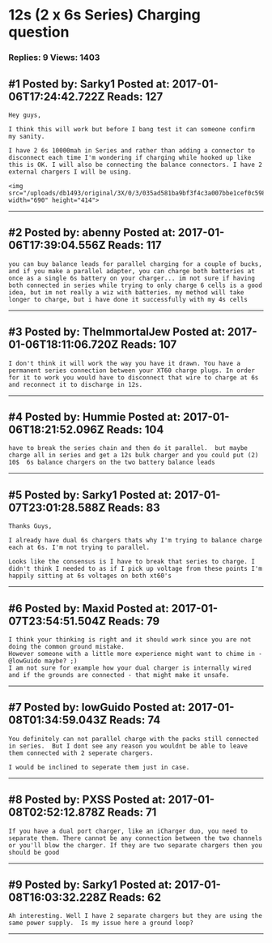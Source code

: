 # 12s (2 x 6s Series) Charging question

### Replies: 9 Views: 1403

## \#1 Posted by: Sarky1 Posted at: 2017-01-06T17:24:42.722Z Reads: 127

```
Hey guys,

I think this will work but before I bang test it can someone confirm my sanity.

I have 2 6s 10000mah in Series and rather than adding a connector to disconnect each time I'm wondering if charging while hooked up like this is OK. I will also be connecting the balance connectors. I have 2 external chargers I will be using.

<img src="/uploads/db1493/original/3X/0/3/035ad581ba9bf3f4c3a007bbe1cef0c598d104b9.jpg" width="690" height="414">
```

---
## \#2 Posted by: abenny Posted at: 2017-01-06T17:39:04.556Z Reads: 117

```
you can buy balance leads for parallel charging for a couple of bucks, and if you make a parallel adapter, you can charge both batteries at once as a single 6s battery on your charger... im not sure if having both connected in series while trying to only charge 6 cells is a good idea, but im not really a wiz with batteries. my method will take longer to charge, but i have done it successfully with my 4s cells
```

---
## \#3 Posted by: TheImmortalJew Posted at: 2017-01-06T18:11:06.720Z Reads: 107

```
I don't think it will work the way you have it drawn. You have a permanent series connection between your XT60 charge plugs. In order for it to work you would have to disconnect that wire to charge at 6s and reconnect it to discharge in 12s.
```

---
## \#4 Posted by: Hummie Posted at: 2017-01-06T18:21:52.096Z Reads: 104

```
have to break the series chain and then do it parallel.  but maybe charge all in series and get a 12s bulk charger and you could put (2) 10$  6s balance chargers on the two battery balance leads
```

---
## \#5 Posted by: Sarky1 Posted at: 2017-01-07T23:01:28.588Z Reads: 83

```
Thanks Guys,

I already have dual 6s chargers thats why I'm trying to balance charge each at 6s. I'm not trying to parallel. 

Looks like the consensus is I have to break that series to charge. I didn't think I needed to as if I pick up voltage from these points I'm happily sitting at 6s voltages on both xt60's
```

---
## \#6 Posted by: Maxid Posted at: 2017-01-07T23:54:51.504Z Reads: 79

```
I think your thinking is right and it should work since you are not doing the common ground mistake.
However someone with a little more experience might want to chime in - @lowGuido maybe? ;)
I am not sure for example how your dual charger is internally wired and if the grounds are connected - that might make it unsafe.
```

---
## \#7 Posted by: lowGuido Posted at: 2017-01-08T01:34:59.043Z Reads: 74

```
You definitely can not parallel charge with the packs still connected in series.  But I dont see any reason you wouldnt be able to leave them connected with 2 seperate chargers.

I would be inclined to seperate them just in case.
```

---
## \#8 Posted by: PXSS Posted at: 2017-01-08T02:52:12.878Z Reads: 71

```
If you have a dual port charger, like an iCharger duo, you need to separate them. There cannot be any connection between the two channels or you'll blow the charger. If they are two separate chargers then you should be good
```

---
## \#9 Posted by: Sarky1 Posted at: 2017-01-08T16:03:32.228Z Reads: 62

```
Ah interesting. Well I have 2 separate chargers but they are using the same power supply.  Is my issue here a ground loop?
```

---
